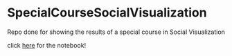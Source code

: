 # SpecialCourseSocialVisualization
Repo done for showing the results of a special course in Social Visualization

click [here]() for the notebook!

